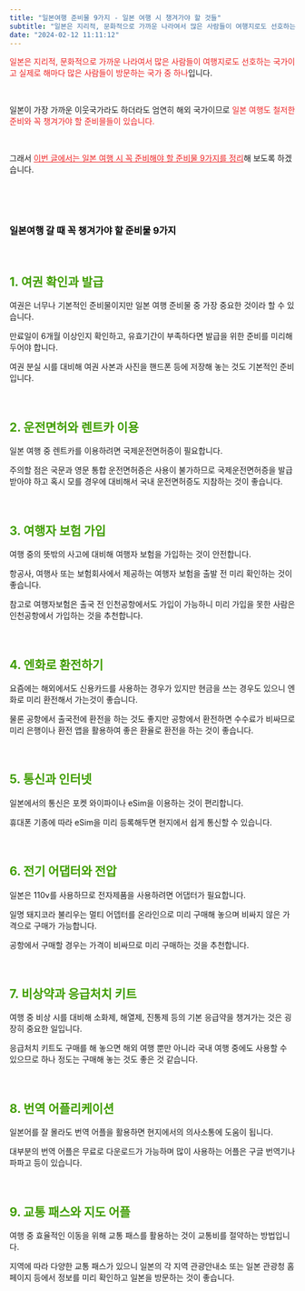 ```yaml
---
title: "일본여행 준비물 9가지 - 일본 여행 시 챙겨가야 할 것들"
subtitle: "일본은 지리적, 문화적으로 가까운 나라여서 많은 사람들이 여행지로도 선호하는 국가이고 실제로 해마다 많은 사람들이 방문하는 국가 중 하나입니다. 일본이 가장 가까운 이웃국가라도 하더라도 엄연히 해외 국가이므로 일본 여행도 철저한 준비와 꼭 챙겨가야 할 준비믈들이 있습니다.일본 여행 시 꼭 준비해야 할 준비물 9가지를 정리한 글입니다."
date: "2024-02-12 11:11:12"
---
```



<p><span style="color: #ee2323;">일본은 지리적, 문화적으로 가까운 나라여서 많은 사람들이 여행지로도 선호하는 국가이고 실제로 해마다 많은 사람들이 방문하는 국가 중 하나</span>입니다.</p>
<p><br /></p>


<p></p>
<p>일본이 가장 가까운 이웃국가라도 하더라도 엄연히 해외 국가이므로 <span style="color: #ee2323;">일본 여행도 철저한 준비와 꼭 챙겨가야 할 준비믈들이 있습니다.</span></p>
<p><br /></p>

<p></p>
<p>그래서 <span style="color: #ee2323;"><u>이번 글에서는 일본 여행 시 꼭 준비해야 할 준비물 9가지를 정리</u></span>해 보도록 하겠습니다.</p>
<p><br /></p>

<p><br /></p>
<p></p>
<p></p>
<h3><span style="color: #000000;"><b>일본여행 갈 때 꼭 챙겨가야 할 준비물 9가지</b></span></h3>
<p></p>
<p><br /></p>
<h2><span style="color: #409d00;"><b>1. 여권 확인과 발급</b></span></h2>
<p>여권은 너무나 기본적인 준비물이지만 일본 여행 준비물 중 가장 중요한 것이라 할 수 있습니다.</p>
<p></p>
<p>만료일이 6개월 이상인지 확인하고, 유효기간이 부족하다면 발급을 위한 준비를 미리해 두어야 합니다.</p>
<p></p>
<p>여권 분실 시를 대비해 여권 사본과 사진을 핸드폰 등에 저장해 놓는 것도 기본적인 준비입니다.</p>
<p></p>
<p></p>

<p><br /></p>
<h2><span style="color: #409d00;"><b>2. 운전면허와 렌트카 이용</b></span></h2>
<p>일본 여행 중 렌트카를 이용하려면 국제운전면허증이 필요합니다.</p>
<p></p>
<p>주의할 점은 국문과 영문 통합 운전면허증은 사용이 불가하므로 국제운전면허증을 발급받아야 하고 혹시 모를 경우에 대비해서 국내 운전면허증도 지참하는 것이 좋습니다.</p>
<p></p>
<p></p>

<p><br /></p>
<h2><span style="color: #409d00;"><b>3. 여행자 보험 가입</b></span></h2>
<p>여행 중의 뜻밖의 사고에 대비해 여행자 보험을 가입하는 것이 안전합니다.</p>
<p></p>
<p>항공사, 여행사 또는 보험회사에서 제공하는 여행자 보험을 출발 전 미리 확인하는 것이 좋습니다.</p>
<p></p>
<p>참고로 여행자보험은 출국 전 인천공항에서도 가입이 가능하니 미리 가입을 못한 사람은 인천공항에서 가입하는 것을 추천합니다.</p>
<p></p>
<p></p>
<p></p>

<p><br /></p>
<h2><span style="color: #409d00;"><b>4. 엔화로 환전하기</b></span></h2>
<p>요즘에는 해외에서도 신용카드를 사용하는 경우가 있지만 현금을 쓰는 경우도 있으니 엔화로 미리 환전해서 가는것이 좋습니다.</p>
<p></p>
<p>물론 공항에서 출국전에 환전을 하는 것도 좋지만 공항에서 환전하면 수수료가 비싸므로 미리 은행이나 환전 앱을 활용하여 좋은 환율로 환전을 하는 것이 좋습니다.</p>
<p></p>
<p></p>

<p><br /></p>
<h2><span style="color: #409d00;"><b>5. 통신과 인터넷</b></span></h2>
<p>일본에서의 통신은 포켓 와이파이나 eSim을 이용하는 것이 편리합니다.</p>
<p></p>
<p>휴대폰 기종에 따라 eSim을 미리 등록해두면 현지에서 쉽게 통신할 수 있습니다.</p>
<p></p>
<p></p>

<p><br /></p>
<h2><span style="color: #409d00;"><b>6. 전기 어댑터와 전압</b></span></h2>
<p>일본은 110v를 사용하므로 전자제품을 사용하려면 어댑터가 필요합니다.</p>
<p></p>
<p>일명 돼지코라 불리우는 멀티 어뎁터를 온라인으로 미리 구매해 놓으며 비싸지 않은 가격으로 구매가 가능합니다.</p>
<p></p>
<p>공항에서 구매할 경우는 가격이 비싸므로 미리 구매하는 것을 추천합니다.</p>
<p></p>
<p></p>

<p><br /></p>
<h2><span style="color: #409d00;"><b>7. 비상약과 응급처치 키트</b></span></h2>
<p>여행 중 비상 시를 대비해 소화제, 해열제, 진통제 등의 기본 응급약을 챙겨가는 것은 굉장히 중요한 일입니다.</p>
<p></p>
<p>응급처치 키트도 구매를 해 놓으면 해외 여행 뿐만 아니라 국내 여행 중에도 사용할 수 있으므로 하나 정도는 구매해 놓는 것도 좋은 것 같습니다.</p>
<p></p>
<p></p>

<p><br /></p>
<h2><b><span style="color: #409d00;">8. 번역 어플리케이션</span></b></h2>
<p>일본어를 잘 몰라도 번역 어플을 활용하면 현지에서의 의사소통에 도움이 됩니다.</p>
<p></p>
<p>대부분의 번역 어플은 무료로 다운로드가 가능하며 많이 사용하는 어플은 구글 번역기나 파파고 등이 있습니다.</p>
<p></p>
<p></p>

<p><br /></p>
<h2><span style="color: #409d00;"><b>9. 교통 패스와 지도 어플</b></span></h2>
<p>여행 중 효율적인 이동을 위해 교통 패스를 활용하는 것이 교통비를 절약하는 방법입니다.</p>
<p></p>
<p>지역에 따라 다양한 교통 패스가 있으니 일본의 각 지역 관광안내소 또는 일본 관광청 홈페이지 등에서 정보를 미리 확인하고 일본을 방문하는 것이 좋습니다.</p>

<p><br /></p>